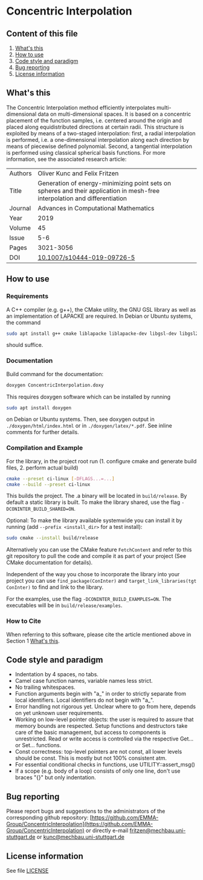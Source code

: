 # Concentric Interpolation

## Content of this file

1. [What's this](#whats-this)
2. [How to use](#how-to-use)
3. [Code style and paradigm](#code-style-and-paradigm)
4. [Bug reporting](#bug-reporting)
5. [License information](#license-information)

## What's this

The Concentric Interpolation method efficiently interpolates multi-dimensional data on multi-dimensional spaces. It is based on a concentric placement of the function samples, i.e. centered around the origin and placed along equidistributed directions at certain radii. This structure is exploited by means of a two-staged interpolation: first, a radial interpolation is performed, i.e. a one-dimensional interpolation along each direction by means of piecewise defined polynomial. Second, a tangential interpolation is performed using classical spherical basis functions. For more information, see the associated research article:

|||
|---------|-------------|
| Authors | Oliver Kunc and Felix Fritzen |
| Title   | Generation of energy-minimizing point sets on spheres and their application in mesh-free interpolation and differentiation |
| Journal | Advances in Computational Mathematics |
| Year    | 2019 |
| Volume  | 45 |
| Issue   | 5-6 |
| Pages   | 3021-3056 |
| DOI     | [10.1007/s10444-019-09726-5](https://doi.org/10.1007/s10444-019-09726-5) |

## How to use

### Requirements

A C++ compiler (e.g. g++), the CMake utility, the GNU GSL library as well as an implementation of LAPACKE are required. In Debian or Ubuntu systems, the command

```bash
sudo apt install g++ cmake liblapacke liblapacke-dev libgsl-dev libgsl23 libgslcblas0
```

should suffice.

### Documentation

Build command for the documentation:

```bash
doxygen ConcentricInterpolation.doxy
```

This requires doxygen software which can be installed by running

```bash
sudo apt install doxygen
```

on Debian or Ubuntu systems. Then, see doxygen output in `./doxygen/html/index.html` or in `./doxygen/latex/*.pdf`. See inline comments for further details.

### Compilation and Example

For the library, in the project root run (1. configure cmake and generate build files, 2. perform actual build)

```bash
cmake --preset ci-linux [-DFLAGS...=...]
cmake --build --preset ci-linux
```

This builds the project. The .a binary will be located in `build/release`. By default a static library is built. To make the library shared, use the flag `-DCONINTER_BUILD_SHARED=ON`.

Optional: To make the library available systemwide you can install it by running  (add `--prefix <install_dir>` for a test install):

```bash
sudo cmake --install build/release
```

Alternatively you can use the CMake feature `FetchContent` and refer to this git repository to pull the code and compile it as part of your project (See CMake documentation for details).

Independent of the way you chose to incorporate the library into your project you can use `find_package(ConInter)` and `target_link_libraries(tgt ConInter)` to find and link to the library.

For the examples, use the flag `-DCONINTER_BUILD_EXAMPLES=ON`. The executables will be in `build/release/examples`.

### How to Cite

When referring to this software, please cite the article mentioned above in Section 1 [What's this](#whats-this).

## Code style and paradigm

- Indentation by 4 spaces, no tabs.
- Camel case function names, variable names less strict.
- No trailing whitespaces.
- Function arguments begin with "a_" in order to strictly separate from local identifiers. Local identifiers do not begin with "a_".
- Error handling not rigorous yet. Unclear where to go from here, depends on yet unknown user requirements.
- Working on low-level pointer objects: the user is required to assure that memory bounds are respected. Setup functions and destructors take care of the basic management, but access to components is unrestricted. Read or write access is controlled via the respective Get... or Set... functions.
- Const correctness: top-level pointers are not const, all lower levels should be const. This is mostly but not 100% consistent atm.
- For essential conditional checks in functions, use UTILITY::assert_msg()
- If a scope (e.g. body of a loop) consists of only one line, don't use braces "{}" but only indentation.

## Bug reporting

Please report bugs and suggestions to the administrators of the corresponding github repository: [https://github.com/EMMA-Group/ConcentricInterpolation](https://github.com/EMMA-Group/ConcentricInterpolation) or directly e-mail [fritzen@mechbau.uni-stuttgart.de](mailto:fritzen@mechbau.uni-stuttgart.de) or [kunc@mechbau.uni-stuttgart.de](mailto:kunc@mechbau.uni-stuttgart.de)

## License information

See file [LICENSE](LICENSE)
